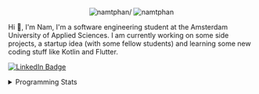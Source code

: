<p align="center"> <img src=https://komarev.com/ghpvc/?username=namtphan alt=namtphan/> <img 
src="https://img.shields.io/github/last-commit/namtphan/namtphan" alt="namtphan" />
</p>

Hi 👋, I'm Nam, I'm a software engineering student at the Amsterdam University of Applied Sciences. I am currently working on some side projects, a startup idea (with some fellow students) and learning some new coding stuff like Kotlin and Flutter. 

<a href="https://www.linkedin.com/in/namtphan2/"><img src="https://img.shields.io/badge/-@namtphan2-0077B5?style=flat-square&amp;labelColor=0077B5&amp;logo=LinkedIn&amp;link=https://www.linkedin.com/in/namtphan2/" alt="LinkedIn Badge"></a> 

<details>
<summary>Programming Stats</summary>
<!-- Most used languages stats -->
<!-- [![Top Langs](https://github-readme-stats.vercel.app/api/top-langs/?username=namtphan&layout=compact)](https://github.com/namtphan2/github-readme-stats) -->
  
<!--START_SECTION:waka-->
**I'm a Night 🦉** 

```text
🌞 Morning    42 commits     █░░░░░░░░░░░░░░░░░░░░░░░░   6.91% 
🌆 Daytime    180 commits    ███████░░░░░░░░░░░░░░░░░░   29.61% 
🌃 Evening    228 commits    █████████░░░░░░░░░░░░░░░░   37.5% 
🌙 Night      158 commits    ██████░░░░░░░░░░░░░░░░░░░   25.99%

```
📅 **I'm Most Productive on Tuesday** 

```text
Monday       67 commits     ██░░░░░░░░░░░░░░░░░░░░░░░   11.02% 
Tuesday      102 commits    ████░░░░░░░░░░░░░░░░░░░░░   16.78% 
Wednesday    79 commits     ███░░░░░░░░░░░░░░░░░░░░░░   12.99% 
Thursday     87 commits     ███░░░░░░░░░░░░░░░░░░░░░░   14.31% 
Friday       93 commits     ███░░░░░░░░░░░░░░░░░░░░░░   15.3% 
Saturday     88 commits     ███░░░░░░░░░░░░░░░░░░░░░░   14.47% 
Sunday       92 commits     ███░░░░░░░░░░░░░░░░░░░░░░   15.13%

```


📊 **This Week I Spent My Time On** 

```text
💻 Operating System: 
Mac                      8 hrs 46 mins       █████████████████████████   100.0%

```


<!--END_SECTION:waka-->
</details>
